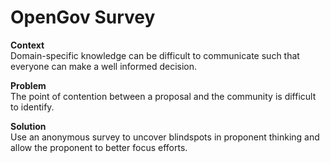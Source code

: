 # OpenGov Survey

**Context**  
Domain-specific knowledge can be difficult to communicate such that everyone can make a well informed decision.

**Problem**  
The point of contention between a proposal and the community is difficult to identify.

**Solution**  
Use an anonymous survey to uncover blindspots in proponent thinking and allow the proponent to better focus efforts.